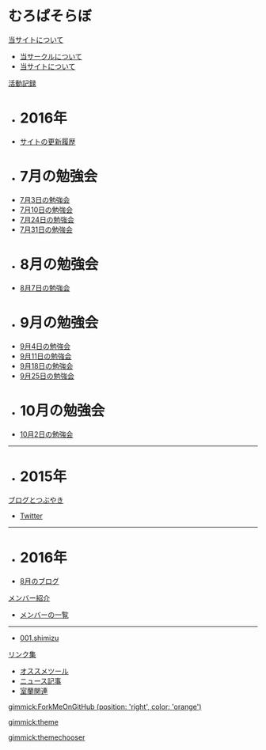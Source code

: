 # むろぱそらぼ

[当サイトについて]()

  * [当サークルについて](md/about/circle.md)
  * [当サイトについて](md/about/site.md)


[活動記録]()

  * # 2016年
  * [サイトの更新履歴](md/sitelog/2016.md)
  * # 7月の勉強会
  * [7月3日の勉強会](md/sitelog/2016/2016-07-03.md)
  * [7月10日の勉強会](md/sitelog/2016/2016-07-10.md)
  * [7月24日の勉強会](md/sitelog/2016/2016-07-24.md)
  * [7月31日の勉強会](md/sitelog/2016/2016-07-31.md)
  * # 8月の勉強会
  * [8月7日の勉強会](md/sitelog/2016/2016-08-07.md)
  * # 9月の勉強会
  * [9月4日の勉強会](md/sitelog/2016/2016-09-04.md)
  * [9月11日の勉強会](md/sitelog/2016/2016-09-11.md)
  * [9月18日の勉強会](md/sitelog/2016/2016-09-18.md)
  * [9月25日の勉強会](md/sitelog/2016/2016-09-25.md)
  * # 10月の勉強会
  * [10月2日の勉強会](md/sitelog/2016/2016-10-02.md)
  - - - -
  * # 2015年


[ブログとつぶやき]()

  * [Twitter](https://twitter.com/muropclab2016)
  - - - -
  * # 2016年
  * [8月のブログ](md/blog/2016-08.md)


[メンバー紹介]()

  * [メンバーの一覧](md/member/memberlist.md)
  - - - -
  * [001.shimizu](md/member/001.shimizu.md)


[リンク集]()

  * [オススメツール](md/links/tools.md)
  * [ニュース記事](md/links/news.md)
  * [室蘭関連](md/links/muroran.md)


<!-- color is one of [ 'red', 'darkblue', 'green', 'orange', 'white', 'gray' ] -->
[gimmick:ForkMeOnGitHub (position: 'right', color: 'orange') ](https://github.com/muropclab)

<!-- 'bootstrap','amelia','cerulean','cosmo','cyborg','flatly','journal','readable','simplex','slate','spacelab','united','yeti' -->
[gimmick:theme](readable)
<!-- [gimmick:theme (inverse: true)](readable) -->

[gimmick:themechooser](テーマを変える)
